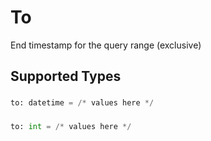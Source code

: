 # To

End timestamp for the query range (exclusive)


## Supported Types

### 

```python
to: datetime = /* values here */
```

### 

```python
to: int = /* values here */
```

